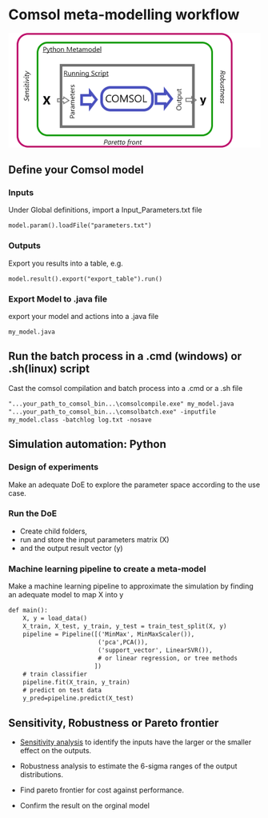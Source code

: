 # Comsol meta-modelling workflow
![workflow](/Workflow.png)
## Define your Comsol model

### Inputs 
Under Global definitions, import a Input_Parameters.txt file<br/>

    model.param().loadFile("parameters.txt")

    
### Outputs 
Export you results into a table, e.g.  <br/>

    model.result().export("export_table").run()
### Export Model to .java file
export your model and actions into a .java file<br/>

    my_model.java
## Run the batch process in a .cmd (windows) or .sh(linux) script 
Cast the comsol compilation and batch process into a .cmd or a .sh file<br/>

    "...your_path_to_comsol_bin...\comsolcompile.exe" my_model.java
    "...your_path_to_comsol_bin...\comsolbatch.exe" -inputfile  my_model.class -batchlog log.txt -nosave

## Simulation automation: Python

### Design of experiments
Make an adequate DoE to explore the parameter space according to the use case.

### Run the DoE
* Create child folders, 
* run and store the input parameters matrix (X) 
* and the output result vector (y) 

### Machine learning pipeline to create a meta-model
Make a machine learning pipeline to approximate the simulation by finding an adequate model to map X into y

    def main():
        X, y = load_data()
        X_train, X_test, y_train, y_test = train_test_split(X, y)
        pipeline = Pipeline([('MinMax', MinMaxScaler()),
                             ('pca',PCA()),
                             ('support_vector', LinearSVR()),
                             # or linear regression, or tree methods
                            ])
        # train classifier
        pipeline.fit(X_train, y_train)
        # predict on test data
        y_pred=pipeline.predict(X_test)

## Sensitivity, Robustness or Pareto frontier
* [Sensitivity analysis](https://renovadotengineering.wordpress.com/2020/03/17/example-post-3/) to identify the inputs have the larger or the smaller effect on the outputs.

* Robustness analysis to estimate the 6-sigma ranges of the output distributions.
 
* Find pareto frontier for cost against performance.

* Confirm the result on the orginal model


